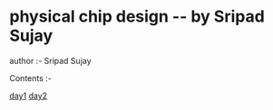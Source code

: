 # physical chip design -- by Sripad Sujay
author :- Sripad Sujay

Contents :-

[day1](https://github.com/sripad380/vsdiat-sripad-sujay/blob/main/day1.md)
[day2](https://github.com/sripad380/vsdiat-sripad-sujay/blob/main/day2.md)
